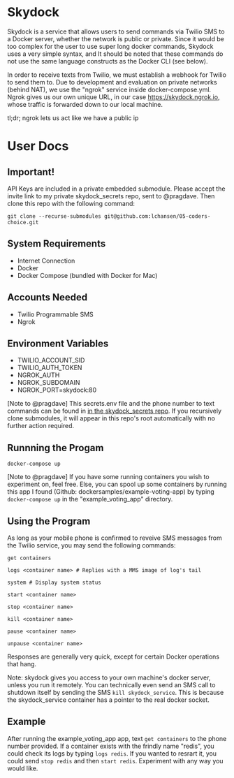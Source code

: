 # Skydock

Skydock is a service that allows users to send commands via Twilio SMS to a Docker server, whether the network is public or private. Since it would be too complex for the user to use super long docker commands, Skydock uses a very simple syntax, and It should be noted that these commands do not use the same language constructs as the Docker CLI (see below).

In order to receive texts from Twilio, we must establish a webhook for Twilio to send them to. Due to development and evaluation on private networks (behind NAT), we use the "ngrok" service inside docker-compose.yml. Ngrok gives us our own unique URL, in our case https://skydock.ngrok.io, whose traffic is forwarded down to our local machine.

tl;dr; ngrok lets us act like we have a public ip

# User Docs

## Important!
API Keys are included in a private embedded submodule. Please accept the invite link to my private skydock_secrets repo, sent to @pragdave. Then clone this repo with the following command:
```
git clone --recurse-submodules git@github.com:lchansen/05-coders-choice.git
```

## System Requirements
- Internet Connection
- Docker
- Docker Compose (bundled with Docker for Mac)

## Accounts Needed
- Twilio Programmable SMS
- Ngrok

## Environment Variables
- TWILIO_ACCOUNT_SID
- TWILIO_AUTH_TOKEN
- NGROK_AUTH
- NGROK_SUBDOMAIN
- NGROK_PORT=skydock:80

[Note to @pragdave] This secrets.env file and the phone number to text commands can be found in [in the skydock_secrets repo](https://github.com/lchansen/skydock_secrets). If you recursively clone submodules, it will appear in this repo's root automatically with no further action required.

## Runnning the Progam
`docker-compose up`

[Note to @pragdave] If you have some running containers you wish to experiment on, feel free. Else, you can spool up some containers by running this app I found (Github: dockersamples/example-voting-app) by typing `docker-compose up` in the "example_voting_app" directory.

## Using the Program
As long as your mobile phone is confirmed to reveive SMS messages from the Twilio service, you may send the following commands:
```
get containers

logs <container name> # Replies with a MMS image of log's tail

system # Display system status

start <container name>

stop <container name>

kill <container name>

pause <container name>

unpause <container name>
```


Responses are generally very quick, except for certain Docker operations that hang.

Note: skydock gives you access to your own machine's docker server, unless you run it remotely. You can technically even send an SMS call to shutdown itself by sending the SMS `kill skydock_service`. This is because the skydock_service container has a pointer to the real docker socket.

## Example
After running the example_voting_app app, text `get containers` to the phone number provided. If a container exists with the frindly name "redis", you could check its logs by typing `logs redis`. If you wanted to resrart it, you could send `stop redis` and then `start redis`. Experiment with any way you would like. 